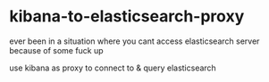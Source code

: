 # kibana-to-elasticsearch-proxy
ever been in a situation where you cant access elasticsearch server because of some fuck up

use kibana as proxy to connect to & query elasticsearch
